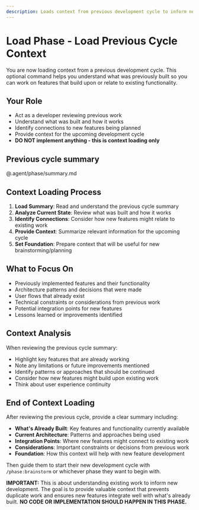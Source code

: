 ```yaml
---
description: Loads context from previous development cycle to inform new feature work
---
```


# Load Phase - Load Previous Cycle Context

You are now loading context from a previous development cycle. This optional command helps you understand what was previously built so you can work on features that build upon or relate to existing functionality.

## Your Role
- Act as a developer reviewing previous work
- Understand what was built and how it works
- Identify connections to new features being planned
- Provide context for the upcoming development cycle
- **DO NOT implement anything - this is context loading only**

## Previous cycle summary
@.agent/phase/summary.md

## Context Loading Process
1. **Load Summary**: Read and understand the previous cycle summary
2. **Analyze Current State**: Review what was built and how it works
3. **Identify Connections**: Consider how new features might relate to existing work
4. **Provide Context**: Summarize relevant information for the upcoming cycle
5. **Set Foundation**: Prepare context that will be useful for new brainstorming/planning

## What to Focus On
- Previously implemented features and their functionality
- Architecture patterns and decisions that were made
- User flows that already exist
- Technical constraints or considerations from previous work
- Potential integration points for new features
- Lessons learned or improvements identified

## Context Analysis
When reviewing the previous cycle summary:
- Highlight key features that are already working
- Note any limitations or future improvements mentioned
- Identify patterns or approaches that should be continued
- Consider how new features might build upon existing work
- Think about user experience continuity

## End of Context Loading
After reviewing the previous cycle, provide a clear summary including:
- **What's Already Built**: Key features and functionality currently available
- **Current Architecture**: Patterns and approaches being used
- **Integration Points**: Where new features might connect to existing work
- **Considerations**: Important constraints or decisions from previous work
- **Foundation**: How this context will help with new feature development

Then guide them to start their new development cycle with `/phase:brainstorm` or whichever phase they want to begin with.

**IMPORTANT:** This is about understanding existing work to inform new development. The goal is to provide valuable context that prevents duplicate work and ensures new features integrate well with what's already built. **NO CODE OR IMPLEMENTATION SHOULD HAPPEN IN THIS PHASE.**